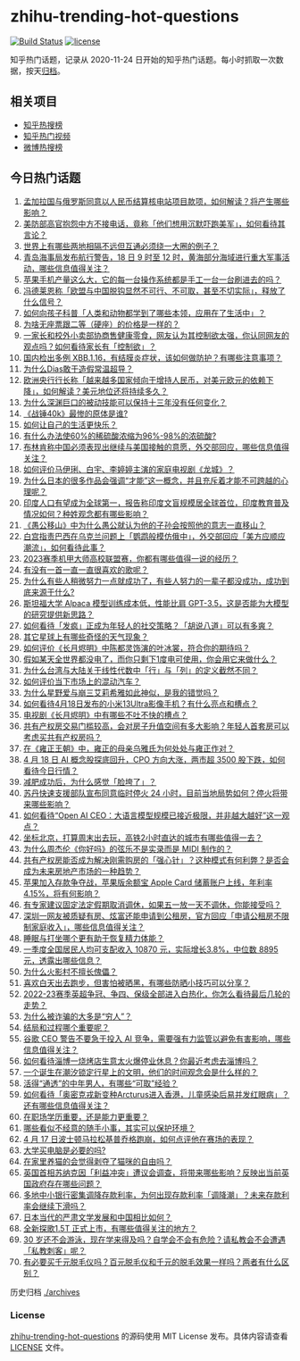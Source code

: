 # zhihu-trending-hot-questions

[![Build Status](https://github.com/justjavac/zhihu-trending-hot-questions/workflows/ci/badge.svg?branch=master)](https://github.com/justjavac/zhihu-trending-hot-questions/actions)
[![license](https://img.shields.io/github/license/justjavac/zhihu-trending-hot-questions)](https://github.com/justjavac/zhihu-trending-hot-questions/blob/master/LICENSE)

知乎热门话题，记录从 2020-11-24
日开始的知乎热门话题。每小时抓取一次数据，按天[归档](./archives)。

## 相关项目

- [知乎热搜榜](https://github.com/justjavac/zhihu-trending-top-search)
- [知乎热门视频](https://github.com/justjavac/zhihu-trending-hot-video)
- [微博热搜榜](https://github.com/justjavac/weibo-trending-hot-search)

## 今日热门话题

<!-- BEGIN -->
<!-- 最后更新时间 Wed Apr 19 2023 07:02:36 GMT+0800 (China Standard Time) -->

1. [孟加拉国与俄罗斯同意以人民币结算核电站项目款项，如何解读？将产生哪些影响？](https://www.zhihu.com/question/596282624)
1. [美防部高官抱怨中方不接电话，竟称「他们想用沉默吓跑美军」，如何看待其言论？](https://www.zhihu.com/question/596366484)
1. [世界上有哪些两地相隔不远但互通必须绕一大圈的例子？](https://www.zhihu.com/question/52720568)
1. [青岛海事局发布航行警告，18 日 9 时至 12 时，黄海部分海域进行重大军事活动，哪些信息值得关注？](https://www.zhihu.com/question/596245400)
1. [苹果手机产量这么大，它的每一台操作系统都是手工一台一台刷进去的吗？](https://www.zhihu.com/question/595955808)
1. [冯德莱恩称「欧盟与中国脱钩显然不可行、不可取，甚至不切实际」，释放了什么信号？](https://www.zhihu.com/question/596367487)
1. [如何向孩子科普「人类和动物都学到了哪些本领，应用在了生活中」？](https://www.zhihu.com/question/594677432)
1. [为啥无座票跟二等（硬座）的价格是一样的？](https://www.zhihu.com/question/595611110)
1. [一家长和校外小卖部协商售健康零食，网友认为其控制欲太强，你认同网友的观点吗？如何看待家长有「控制欲」？](https://www.zhihu.com/question/596083771)
1. [国内检出多例 XBB.1.16，有结膜炎症状，该如何做防护？有哪些注意事项？](https://www.zhihu.com/question/596276079)
1. [为什么Dias敢于造假常温超导？](https://www.zhihu.com/question/591306520)
1. [欧洲央行行长称「越来越多国家倾向于增持人民币，对美元欧元的依赖下降」，如何解读？美元地位还将持续多久？](https://www.zhihu.com/question/596319794)
1. [为什么深渊巨口的被动技能可以保持十三年没有任何变化？](https://www.zhihu.com/question/596094541)
1. [《战锤40k》最惨的原体是谁?](https://www.zhihu.com/question/592312254)
1. [如何让自己的生活更快乐？](https://www.zhihu.com/question/595821470)
1. [有什么办法使60%的稀硫酸浓缩为96%-98%的浓硫酸?](https://www.zhihu.com/question/573473450)
1. [布林肯称中国必须表现出继续与美国接触的意愿，外交部回应，哪些信息值得关注？](https://www.zhihu.com/question/596324581)
1. [如何评价马伊琍、白宇、李婷婷主演的家庭电视剧《龙城》？](https://www.zhihu.com/question/594701284)
1. [为什么日本的很多作品会强调“才能”这一概念，并且充斥着才能不可跨越的心理呢？](https://www.zhihu.com/question/596129712)
1. [印度人口有望成为全球第一，报告称印度文盲规模居全球首位，印度教育普及情况如何？种姓观念都有哪些影响？](https://www.zhihu.com/question/595640013)
1. [《愚公移山》中为什么愚公就认为他的子孙会按照他的意志一直移山？](https://www.zhihu.com/question/375947732)
1. [白宫指责巴西在乌克兰问题上「鹦鹉般模仿俄中」，外交部回应「美方应顺应潮流」，如何看待此事？](https://www.zhihu.com/question/596322253)
1. [2023赛季机甲大师高校联盟赛，你都有哪些值得一说的经历？](https://www.zhihu.com/question/594214468)
1. [有没有一首一直一直很喜欢的歌呢？](https://www.zhihu.com/question/595951235)
1. [为什么有些人稍微努力一点就成功了，有些人努力的一辈子都没成功，成功到底来源于什么?](https://www.zhihu.com/question/596398484)
1. [斯坦福大学 Alpaca 模型训练成本低，性能比肩 GPT-3.5，这是否能为大模型的研究提供新思路？](https://www.zhihu.com/question/590934914)
1. [如何看待「发疯」正成为年轻人的社交策略？「胡说八道」可以有多爽？](https://www.zhihu.com/question/596140536)
1. [其它星球上有哪些奇怪的天气现象？](https://www.zhihu.com/question/595585741)
1. [如何评价《长月烬明》中陈都灵饰演的叶冰裳，符合你的期待吗？](https://www.zhihu.com/question/594033563)
1. [假如某天全世界都没电了，而你只剩下1度电可使用，你会用它来做什么？](https://www.zhihu.com/question/595946644)
1. [为什么台湾与大陆关于线性代数中「行」与「列」的定义截然不同？](https://www.zhihu.com/question/32199138)
1. [如何评价当下市场上的混动汽车？](https://www.zhihu.com/question/596153583)
1. [为什么星野爱与崩三艾莉希雅如此神似，是我的错觉吗？](https://www.zhihu.com/question/596028793)
1. [如何看待4月18日发布的小米13Ultra影像手机？有什么亮点和槽点？](https://www.zhihu.com/question/596342093)
1. [电视剧《长月烬明》中有哪些不吐不快的槽点？](https://www.zhihu.com/question/594437108)
1. [共有产权房交易门槛较高，会对房子升值空间有多大影响？年轻人首套房可以考虑买共有产权房吗？](https://www.zhihu.com/question/596163587)
1. [在《雍正王朝》中，雍正的母亲乌雅氏为何处处与雍正作对？](https://www.zhihu.com/question/500685446)
1. [4 月 18 日 AI 概念股探底回升，CPO 方向大涨，两市超 3500 股下跌，如何看待今日行情？](https://www.zhihu.com/question/596249618)
1. [减肥成功后，为什么感觉「脸垮了」？](https://www.zhihu.com/question/595118893)
1. [苏丹快速支援部队宣布同意临时停火 24 小时，目前当地局势如何？停火将带来哪些影响？](https://www.zhihu.com/question/596325727)
1. [如何看待“Open AI CEO：大语言模型规模已接近极限，并非越大越好”这一观点？](https://www.zhihu.com/question/596077807)
1. [坐标北京，打算周末出去玩，高铁2小时直达的城市有哪些值得一去？](https://www.zhihu.com/question/582817624)
1. [为什么周杰伦《你好吗》的弦乐不是实录而是 MIDI 制作的？](https://www.zhihu.com/question/564655502)
1. [共有产权房能否成为解决刚需购房的「强心针」？这种模式有何利弊？是否会成为未来房地产市场的一种趋势？](https://www.zhihu.com/question/596162834)
1. [苹果加入存款争夺战，苹果版余额宝 Apple Card 储蓄账户上线，年利率 4.15%，将有何影响？](https://www.zhihu.com/question/596245129)
1. [有专家建议固定法定假期取消调休，如果五一放一天不调休，你能接受吗？](https://www.zhihu.com/question/596239857)
1. [深圳一网友被质疑有房、炫富还能申请到公租房，官方回应「申请公租房不限制家庭收入」，哪些信息值得关注？](https://www.zhihu.com/question/595986067)
1. [睡眠与打坐哪个更有助于恢复精力体能？](https://www.zhihu.com/question/591031355)
1. [一季度全国居民人均可支配收入 10870 元，实际增长3.8%，中位数 8895 元，透露出哪些信息？](https://www.zhihu.com/question/596253653)
1. [为什么火影村不擅长傀儡？](https://www.zhihu.com/question/595220162)
1. [喜欢白天出去跑步，但害怕被晒黑，有哪些防晒小技巧可以分享？](https://www.zhihu.com/question/593517264)
1. [2022-23赛季英超争冠、争四、保级全部进入白热化，你怎么看待最后几轮的走势？](https://www.zhihu.com/question/596042551)
1. [为什么被诈骗的大多是“穷人”？](https://www.zhihu.com/question/595662005)
1. [结局和过程哪个重要呢？](https://www.zhihu.com/question/595926598)
1. [谷歌 CEO 警告不要急于投入 AI 竞争，需要强有力监管以避免有害影响，哪些信息值得关注？](https://www.zhihu.com/question/596056245)
1. [如何看待淄博一烧烤店生意太火爆停业休息？你最近考虑去淄博吗？](https://www.zhihu.com/question/596326052)
1. [一个诞生在潮汐锁定行星上的文明，他们的时间观念会是什么样的？](https://www.zhihu.com/question/521285070)
1. [活得“通透”的中年男人，有哪些“可取”经验？](https://www.zhihu.com/question/555755441)
1. [如何看待「奥密克戎新变种Arcturus进入香港，儿童感染后易并发红眼病」？还有哪些信息值得关注？](https://www.zhihu.com/question/596249141)
1. [在职场学历重要，还是能力更重要？](https://www.zhihu.com/question/590934921)
1. [哪些看似不经意的随手小事，其实可以保护环境？](https://www.zhihu.com/question/596345159)
1. [4 月 17 日波士顿马拉松基普乔格跑崩，如何点评他在赛场的表现？](https://www.zhihu.com/question/596254609)
1. [大学买电脑是必要的吗?](https://www.zhihu.com/question/595465139)
1. [在家里养猫的会觉得剥夺了猫咪的自由吗？](https://www.zhihu.com/question/594518220)
1. [英国首相苏纳克因「利益冲突」遭议会调查，将带来哪些影响？反映出当前英国政府存在哪些问题？](https://www.zhihu.com/question/596244522)
1. [多地中小银行密集调降存款利率，为何出现存款利率「调降潮」？未来存款利率会继续下滑吗？](https://www.zhihu.com/question/596236766)
1. [日本当代的严肃文学发展和中国相比如何？](https://www.zhihu.com/question/595907763)
1. [全新探歌1.5T 正式上市，有哪些值得关注的地方？](https://www.zhihu.com/question/596246148)
1. [30 岁还不会游泳，现在学来得及吗？自学会不会有危险？请私教会不会遭遇「私教刺客」呢？](https://www.zhihu.com/question/594886282)
1. [有必要买千元脱毛仪吗？百元脱毛仪和千元的脱毛效果一样吗？两者有什么区别？](https://www.zhihu.com/question/595952244)

<!-- END -->

历史归档 [./archives](./archives)

### License

[zhihu-trending-hot-questions](https://github.com/justjavac/zhihu-trending-hot-questions)
的源码使用 MIT License 发布。具体内容请查看 [LICENSE](./LICENSE) 文件。
